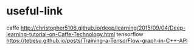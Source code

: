 # useful-link
caffe 
http://christopher5106.github.io/deep/learning/2015/09/04/Deep-learning-tutorial-on-Caffe-Technology.html
tensorflow
https://tebesu.github.io/posts/Training-a-TensorFlow-graph-in-C++-API
